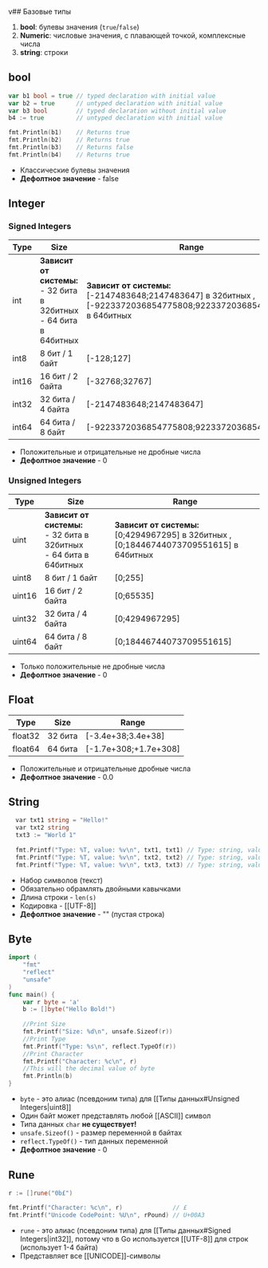 v## Базовые типы

1)  **bool**: булевы значения (`true`/`false`)
2)  **Numeric**: числовые значения, с плавающей точкой, комплексные числа
3)  **string**: строки

## bool

```go
var b1 bool = true // typed declaration with initial value
var b2 = true      // untyped declaration with initial value
var b3 bool        // typed declaration without initial value
b4 := true         // untyped declaration with initial value 

fmt.Println(b1)    // Returns true 
fmt.Println(b2)    // Returns true 
fmt.Println(b3)    // Returns false 
fmt.Println(b4)    // Returns true
```
- Классические булевы значения
- **Дефолтное значение** - false


## Integer

### Signed Integers

| Type  | Size                                                                     | Range                                                                                                                     |
| ----- | ------------------------------------------------------------------------ | ------------------------------------------------------------------------------------------------------------------------- |
| int   | **Зависит от системы:**<br>- 32 бита в 32битных <br>- 64 бита в 64битных | **Зависит от системы:**<br>[-2147483648;2147483647] в 32битных ,<br>[-9223372036854775808;9223372036854775807] в 64битных |
| int8  | 8 бит / 1 байт                                                           | [-128;127]                                                                                                                |
| int16 | 16 бит / 2 байта                                                         | [-32768;32767]                                                                                                            |
| int32 | 32 бита / 4 байта                                                        | [-2147483648;2147483647]                                                                                                  |
| int64 | 64 бита / 8 байт                                                         | [-9223372036854775808;9223372036854775807]                                                                                |
- Положительные и отрицательные не дробные числа
- **Дефолтное значение** - 0

### Unsigned Integers
| Type   | Size                                                                     | Range                                                                                         |
| ------ | ------------------------------------------------------------------------ | --------------------------------------------------------------------------------------------- |
| uint   | **Зависит от системы:**<br>- 32 бита в 32битных <br>- 64 бита в 64битных | **Зависит от системы:**<br>[0;4294967295] в 32битных ,<br>[0;18446744073709551615] в 64битных |
| uint8  | 8 бит / 1 байт                                                           | [0;255]                                                                                       |
| uint16 | 16 бит / 2 байта                                                         | [0;65535]                                                                                     |
| uint32 | 32 бита / 4 байта                                                        | [0;4294967295]                                                                                |
| uint64 | 64 бита / 8 байт                                                         | [0;18446744073709551615]                                                                      |
- Только положительные не дробные числа
- **Дефолтное значение** - 0

## Float

| Type    | Size    | Range                 |
| ------- | ------- | --------------------- |
| float32 | 32 бита | [-3.4e+38;3.4e+38]    |
| float64 | 64 бита | [-1.7e+308;+1.7e+308] |
- Положительные и отрицательные дробные числа
- **Дефолтное значение** - 0.0

## String

```go
  var txt1 string = "Hello!"  
  var txt2 string  
  txt3 := "World 1"  
  
  fmt.Printf("Type: %T, value: %v\n", txt1, txt1) // Type: string, value: Hello!
  fmt.Printf("Type: %T, value: %v\n", txt2, txt2) // Type: string, value:
  fmt.Printf("Type: %T, value: %v\n", txt3, txt3) // Type: string, value: World 1
```
- Набор символов (текст)
- Обязательно обрамлять двойными кавычками
- Длина строки - `len(s)`
- Кодировка - [[UTF-8]]
- **Дефолтное значение** - "" (пустая строка)


## Byte

```go
import (
    "fmt"
    "reflect"
    "unsafe"
)
func main() {
    var r byte = 'a'
    b := []byte("Hello Bold!")
    
    //Print Size
    fmt.Printf("Size: %d\n", unsafe.Sizeof(r))
    //Print Type
    fmt.Printf("Type: %s\n", reflect.TypeOf(r))
    //Print Character
    fmt.Printf("Character: %c\n", r)
    //This will the decimal value of byte
    fmt.Println(b)
}
```
- `byte` - это алиас (псевдоним типа) для [[Типы данных#Unsigned Integers|uint8]]
-  Один байт может представлять любой [[ASCII]] символ
- Типа данных `char` **не существует!**
- `unsafe.Sizeof()` - размер переменной в байтах
- `reflect.TypeOf()` - тип данных переменной
- **Дефолтное значение** - 0

## Rune

```go
r := []rune("0b£")

fmt.Printf("Character: %c\n", r)              // £
fmt.Printf("Unicode CodePoint: %U\n", rPound) // U+00A3
```
- `rune` - это алиас (псевдоним типа) для [[Типы данных#Signed Integers|int32]], потому что в Go используется [[UTF-8]] для строк (использует 1-4 байта)
- Представляет все [[UNICODE]]-символы